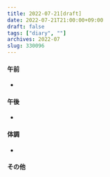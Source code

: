 ```yaml
---
title: 2022-07-21[draft]
date: 2022-07-21T21:00:00+09:00
draft: false
tags: ["diary", ""]
archives: 2022-07
slug: 330096
---
```

#### 午前
- 
#### 午後
- 
#### 体調
- 
#### その他